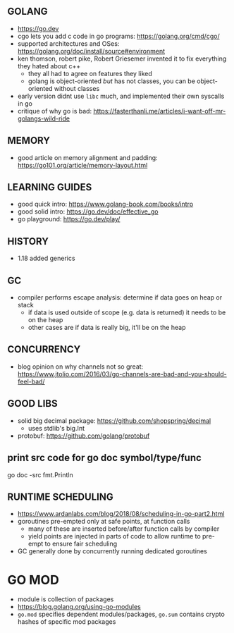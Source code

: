 ## GOLANG
- https://go.dev
- cgo lets you add c code in go programs: https://golang.org/cmd/cgo/
- supported architectures and OSes: https://golang.org/doc/install/source#environment
- ken thomson, robert pike, Robert Griesemer invented it to fix everything they hated about c++
    - they all had to agree on features they liked
    - golang is object-oriented _but_ has not classes, you can be object-oriented without classes
- early version didnt use `libc` much, and implemented their own syscalls in go
- critique of why go is bad: https://fasterthanli.me/articles/i-want-off-mr-golangs-wild-ride

## MEMORY
- good article on memory alignment and padding: https://go101.org/article/memory-layout.html

## LEARNING GUIDES
- good quick intro: https://www.golang-book.com/books/intro
- good solid intro: https://go.dev/doc/effective_go
- go playground: https://go.dev/play/

## HISTORY
- 1.18 added generics

## GC
- compiler performs escape analysis: determine if data goes on heap or stack
    - if data is used outside of scope (e.g. data is returned) it needs to be on the heap
    - other cases are if data is really big, it'll be on the heap

## CONCURRENCY
- blog opinion on why channels not so great: https://www.jtolio.com/2016/03/go-channels-are-bad-and-you-should-feel-bad/

## GOOD LIBS
- solid big decimal package: https://github.com/shopspring/decimal
    - uses stdlib's big.Int
- protobuf: https://github.com/golang/protobuf

## print src code for go doc symbol/type/func
go doc -src fmt.Println

## RUNTIME SCHEDULING
- https://www.ardanlabs.com/blog/2018/08/scheduling-in-go-part2.html
- goroutines pre-empted only at safe points, at function calls
    - many of these are inserted before/after function calls by compiler
    - yield points are injected in parts of code to allow runtime to pre-empt to ensure fair scheduling
- GC generally done by concurrently running dedicated goroutines

# GO MOD
- module is collection of packages
- https://blog.golang.org/using-go-modules
- `go.mod` specifies dependent modules/packages, `go.sum` contains crypto hashes of specific mod packages

